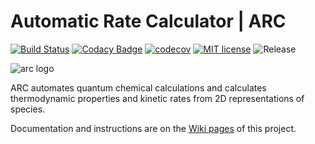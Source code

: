 # Automatic Rate Calculator | ARC

[![Build Status](https://travis-ci.org/ReactionMechanismGenerator/ARC.svg?branch=master)](https://travis-ci.org/ReactionMechanismGenerator/ARC)
[![Codacy Badge](https://api.codacy.com/project/badge/Grade/cf06bcc72d024b79834c300f39219471)](https://www.codacy.com/app/ReactionMechanismGenerator/ARC?utm_source=github.com&amp;utm_medium=referral&amp;utm_content=ReactionMechanismGenerator/ARC&amp;utm_campaign=Badge_Grade)
[![codecov](https://codecov.io/gh/ReactionMechanismGenerator/ARC/branch/master/graph/badge.svg)](https://codecov.io/gh/ReactionMechanismGenerator/ARC)
[![MIT license](http://img.shields.io/badge/license-MIT-brightgreen.svg)](http://opensource.org/licenses/MIT)
![Release](https://img.shields.io/badge/version-1.0.0-blue.svg)

<img src="https://github.com/ReactionMechanismGenerator/ARC/blob/master/logo/ARC-logo-small.jpg" alt="arc logo"/>

ARC automates quantum chemical calculations and calculates thermodynamic properties and kinetic rates from 2D representations of species.

Documentation and instructions are on the <a href="https://github.com/ReactionMechanismGenerator/ARC/wiki">Wiki pages</a> of this project.

